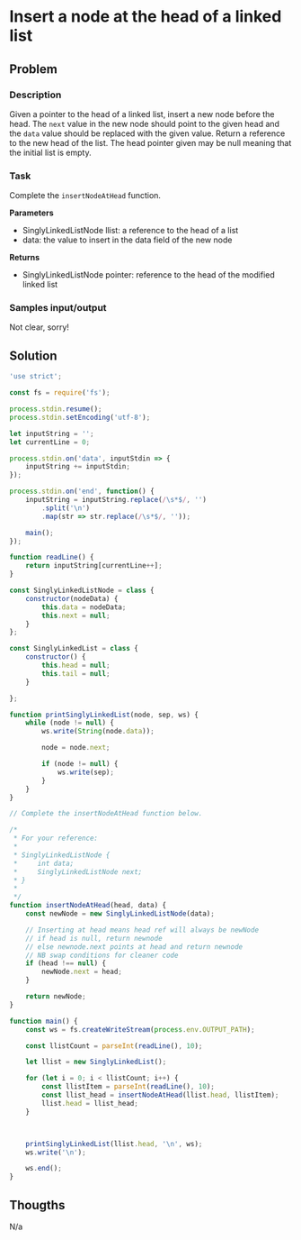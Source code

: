 # Insert a node at the head of a linked list

## Problem

### Description

Given a pointer to the head of a linked list, insert a new node before the head. The `next` value in the new node should point to the given head and the `data` value should be replaced with the given value. Return a reference to the new head of the list. The head pointer given may be null meaning that the initial list is empty.

### Task

Complete the `insertNodeAtHead` function.

**Parameters**

- SinglyLinkedListNode llist: a reference to the head of a list
- data: the value to insert in the data field of the new node

**Returns**

- SinglyLinkedListNode pointer: reference to the head of the modified linked list

### Samples input/output

Not clear, sorry!

## Solution

```js
'use strict';

const fs = require('fs');

process.stdin.resume();
process.stdin.setEncoding('utf-8');

let inputString = '';
let currentLine = 0;

process.stdin.on('data', inputStdin => {
    inputString += inputStdin;
});

process.stdin.on('end', function() {
    inputString = inputString.replace(/\s*$/, '')
        .split('\n')
        .map(str => str.replace(/\s*$/, ''));

    main();
});

function readLine() {
    return inputString[currentLine++];
}

const SinglyLinkedListNode = class {
    constructor(nodeData) {
        this.data = nodeData;
        this.next = null;
    }
};

const SinglyLinkedList = class {
    constructor() {
        this.head = null;
        this.tail = null;
    }

};

function printSinglyLinkedList(node, sep, ws) {
    while (node != null) {
        ws.write(String(node.data));

        node = node.next;

        if (node != null) {
            ws.write(sep);
        }
    }
}

// Complete the insertNodeAtHead function below.

/*
 * For your reference:
 *
 * SinglyLinkedListNode {
 *     int data;
 *     SinglyLinkedListNode next;
 * }
 *
 */
function insertNodeAtHead(head, data) {
    const newNode = new SinglyLinkedListNode(data);

    // Inserting at head means head ref will always be newNode
    // if head is null, return newnode
    // else newnode.next points at head and return newnode
    // NB swap conditions for cleaner code
    if (head !== null) {
        newNode.next = head;        
    }

    return newNode;
}

function main() {
    const ws = fs.createWriteStream(process.env.OUTPUT_PATH);

    const llistCount = parseInt(readLine(), 10);

    let llist = new SinglyLinkedList();

    for (let i = 0; i < llistCount; i++) {
        const llistItem = parseInt(readLine(), 10);
    	const llist_head = insertNodeAtHead(llist.head, llistItem);
      	llist.head = llist_head;
    }



    printSinglyLinkedList(llist.head, '\n', ws);
    ws.write('\n');

    ws.end();
}
```

## Thougths

N/a
